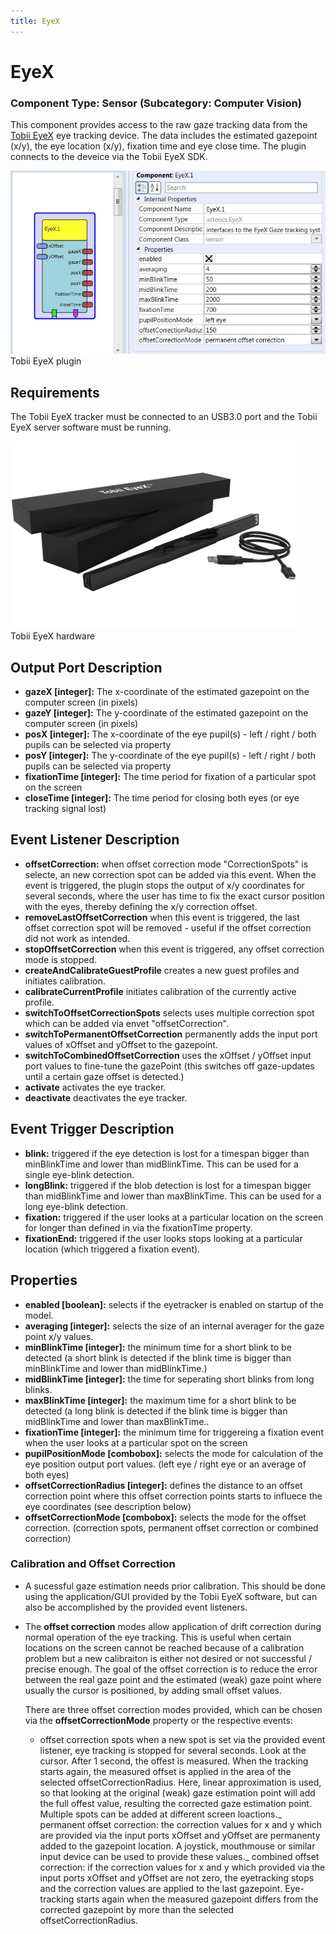 ```yaml
---
title: EyeX
---
```


# EyeX

### Component Type: Sensor (Subcategory: Computer Vision)

This component provides access to the raw gaze tracking data from the [Tobii EyeX](http://www.tobii.com/en/eye-experience/eyex/) eye tracking device. The data includes the estimated gazepoint (x/y), the eye location (x/y), fixation time and eye close time. The plugin connects to the deveice via the Tobii EyeX SDK.

![Screenshot: Tobii EyeX plugin](./img/EyeX.jpg "Screenshot: Tobii EyeX plugin")  
Tobii EyeX plugin

## Requirements

The Tobii EyeX tracker must be connected to an USB3.0 port and the Tobii EyeX server software must be running.

![Screenshot: Tobii EyeX hardware](./img/EyeX_hw.png "Screenshot: Tobii EyeX hardware")  
Tobii EyeX hardware

## Output Port Description

- **gazeX \[integer\]:** The x-coordinate of the estimated gazepoint on the computer screen (in pixels)
- **gazeY \[integer\]:** The y-coordinate of the estimated gazepoint on the computer screen (in pixels)
- **posX \[integer\]:** The x-coordinate of the eye pupil(s) - left / right / both pupils can be selected via property
- **posY \[integer\]:** The y-coordinate of the eye pupil(s) - left / right / both pupils can be selected via property
- **fixationTime \[integer\]:** The time period for fixation of a particular spot on the screen
- **closeTime \[integer\]:** The time period for closing both eyes (or eye tracking signal lost)

## Event Listener Description

- **offsetCorrection:** when offset correction mode "CorrectionSpots" is selecte, an new correction spot can be added via this event. When the event is triggered, the plugin stops the output of x/y coordinates for several seconds, where the user has time to fix the exact cursor position with the eyes, thereby defining the x/y correction offset.
- **removeLastOffsetCorrection** when this event is triggered, the last offset correction spot will be removed - useful if the offset correction did not work as intended.
- **stopOffsetCorrection** when this event is triggered, any offset correction mode is stopped.
- **createAndCalibrateGuestProfile** creates a new guest profiles and initiates calibration.
- **calibrateCurrentProfile** initiates calibration of the currently active profile.
- **switchToOffsetCorrectionSpots** selects uses multiple correction spot which can be added via envet "offsetCorrection".
- **switchToPermanentOffsetCorrection** permanently adds the input port values of xOffset and yOffset to the gazepoint.
- **switchToCombinedOffsetCorrection** uses the xOffset / yOffset input port values to fine-tune the gazePoint (this switches off gaze-updates until a certain gaze offset is detected.)
- **activate** activates the eye tracker.
- **deactivate** deactivates the eye tracker.

## Event Trigger Description

- **blink:** triggered if the eye detection is lost for a timespan bigger than minBlinkTime and lower than midBlinkTime. This can be used for a single eye-blink detection.
- **longBlink:** triggered if the blob detection is lost for a timespan bigger than midBlinkTime and lower than maxBlinkTime. This can be used for a long eye-blink detection.
- **fixation:** triggered if the user looks at a particular location on the screen for longer than defined in via the fixationTime property.
- **fixationEnd:** triggered if the user looks stops looking at a particular location (which triggered a fixation event).

## Properties

- **enabled \[boolean\]:** selects if the eyetracker is enabled on startup of the model.
- **averaging \[integer\]:** selects the size of an internal averager for the gaze point x/y values.
- **minBlinkTime \[integer\]:** the minimum time for a short blink to be detected (a short blink is detected if the blink time is bigger than minBlinkTime and lower than midBlinkTime.)
- **midBlinkTime \[integer\]:** the time for seperating short blinks from long blinks.
- **maxBlinkTime \[integer\]:** the maximum time for a short blink to be detected (a long blink is detected if the blink time is bigger than midBlinkTime and lower than maxBlinkTime..
- **fixationTime \[integer\]:** the minimum time for triggereing a fixation event when the user looks at a particular spot on the screen
- **pupilPositionMode \[combobox\]:** selects the mode for calculation of the eye position output port values. (left eye / right eye or an average of both eyes)
- **offsetCorrectionRadius \[integer\]:** defines the distance to an offset correction point where this offset correction points starts to influece the eye coordinates (see description below)
- **offsetCorrectionMode \[combobox\]:** selects the mode for the offset correction. (correction spots, permanent offset correction or combined correction)

### Calibration and Offset Correction

- A sucessful gaze estimation needs prior calibration. This should be done using the application/GUI provided by the Tobii EyeX software, but can also be accomplished by the provided event listeners.
- The **offset correction** modes allow application of drift correction during normal operation of the eye tracking. This is useful when certain locations on the screen cannot be reached because of a calibration problem but a new calibraiton is either not desired or not successful / precise enough. The goal of the offset correction is to reduce the error between the real gaze point and the estimated (weak) gaze point where usually the cursor is positioned, by adding small offset values.

  There are three offset correction modes provided, which can be chosen via the **offsetCorrectionMode** property or the respective events:

  - offset correction spots
    when a new spot is set via the provided event listener, eye tracking is stopped for several seconds. Look at the cursor. After 1 second, the offest is measured. When the tracking starts again, the measured offset is applied in the area of the selected offsetCorrectionRadius. Here, linear approximation is used, so that looking at the original (weak) gaze estimation point will add the full offest value, resulting the corrected gaze estimation point. Multiple spots can be added at different screen loactions._ permanent offset correction:
    the correction values for x and y which are provided via the input ports xOffset and yOffset are permanenty added to the gazepoint location. A joystick, mouthmouse or similar input device can be used to provide these values._ combined offset correction:
    if the correction values for x and y which provided via the input ports xOffset and yOffset are not zero, the eyetracking stops and the correction values are applied to the last gazepoint. Eye-tracking starts again when the measured gazepoint differs from the corrected gazepoint by more than the selected offsetCorrectionRadius.
